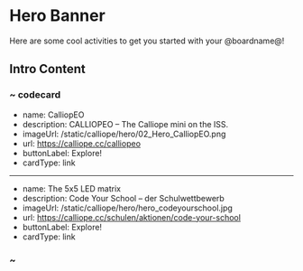 # Hero Banner

Here are some cool activities to get you started with your @boardname@!

## Intro Content

### ~ codecard
* name: CalliopEO
* description: CALLIOPEO – The Calliope mini on the ISS.
* imageUrl: /static/calliope/hero/02_Hero_CalliopEO.png
* url: https://calliope.cc/calliopeo
* buttonLabel: Explore!
* cardType: link
---
* name: The 5x5 LED matrix
* description: Code Your School – der Schulwettbewerb
* imageUrl: /static/calliope/hero/hero_codeyourschool.jpg
* url: https://calliope.cc/schulen/aktionen/code-your-school
* buttonLabel: Explore!
* cardType: link
### ~
